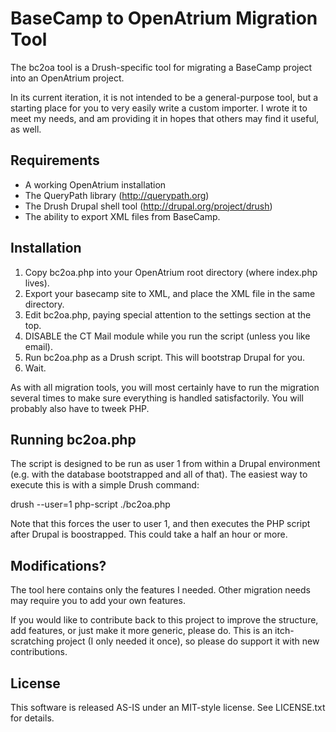 # BaseCamp to OpenAtrium Migration Tool

The bc2oa tool is a Drush-specific tool for migrating a BaseCamp project 
into an OpenAtrium project.

In its current iteration, it is not intended to be a general-purpose tool,
but a starting place for you to very easily write a custom importer. I 
wrote it to meet my needs, and am providing it in hopes that others may find
it useful, as well.

## Requirements

* A working OpenAtrium installation
* The QueryPath library (http://querypath.org)
* The Drush Drupal shell tool (http://drupal.org/project/drush)
* The ability to export XML files from BaseCamp.

## Installation

1. Copy bc2oa.php into your OpenAtrium root directory (where index.php lives).
2. Export your basecamp site to XML, and place the XML file in the same directory.
3. Edit bc2oa.php, paying special attention to the settings section at the top.
4. DISABLE the CT Mail module while you run the script (unless you like email).
5. Run bc2oa.php as a Drush script. This will bootstrap Drupal for you.
6. Wait.

As with all migration tools, you will most certainly have to run the migration
several times to make sure everything is handled satisfactorily. You will 
probably also have to tweek PHP.

## Running bc2oa.php

The script is designed to be run as user 1 from within a Drupal environment 
(e.g. with the database bootstrapped and all of that). The easiest way to
execute this is with a simple Drush command:

  drush --user=1 php-script ./bc2oa.php
  
Note that this forces the user to user 1, and then executes the PHP script
after Drupal is boostrapped. This could take a half an hour or more.

## Modifications?

The tool here contains only the features I needed. Other migration needs may 
require you to add your own features.

If you would like to contribute back to this project to improve the structure,
add features, or just make it more generic, please do. This is an itch-scratching
project (I only needed it once), so please do support it with new contributions.

## License

This software is released AS-IS under an MIT-style license. See LICENSE.txt for
details.